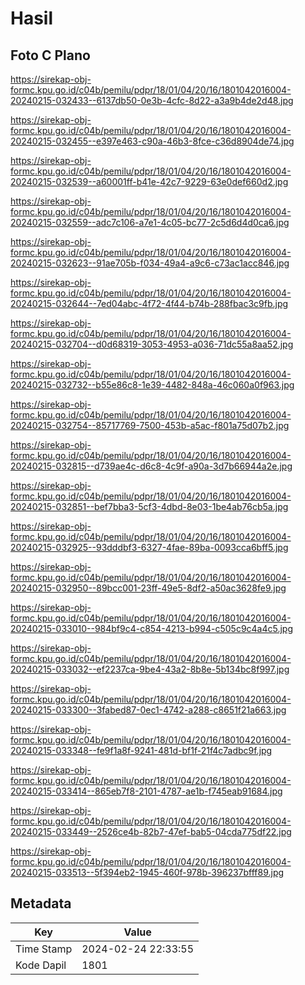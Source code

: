 # Hasil

## Foto C Plano

https://sirekap-obj-formc.kpu.go.id/c04b/pemilu/pdpr/18/01/04/20/16/1801042016004-20240215-032433--6137db50-0e3b-4cfc-8d22-a3a9b4de2d48.jpg

https://sirekap-obj-formc.kpu.go.id/c04b/pemilu/pdpr/18/01/04/20/16/1801042016004-20240215-032455--e397e463-c90a-46b3-8fce-c36d8904de74.jpg

https://sirekap-obj-formc.kpu.go.id/c04b/pemilu/pdpr/18/01/04/20/16/1801042016004-20240215-032539--a60001ff-b41e-42c7-9229-63e0def660d2.jpg

https://sirekap-obj-formc.kpu.go.id/c04b/pemilu/pdpr/18/01/04/20/16/1801042016004-20240215-032559--adc7c106-a7e1-4c05-bc77-2c5d6d4d0ca6.jpg

https://sirekap-obj-formc.kpu.go.id/c04b/pemilu/pdpr/18/01/04/20/16/1801042016004-20240215-032623--91ae705b-f034-49a4-a9c6-c73ac1acc846.jpg

https://sirekap-obj-formc.kpu.go.id/c04b/pemilu/pdpr/18/01/04/20/16/1801042016004-20240215-032644--7ed04abc-4f72-4f44-b74b-288fbac3c9fb.jpg

https://sirekap-obj-formc.kpu.go.id/c04b/pemilu/pdpr/18/01/04/20/16/1801042016004-20240215-032704--d0d68319-3053-4953-a036-71dc55a8aa52.jpg

https://sirekap-obj-formc.kpu.go.id/c04b/pemilu/pdpr/18/01/04/20/16/1801042016004-20240215-032732--b55e86c8-1e39-4482-848a-46c060a0f963.jpg

https://sirekap-obj-formc.kpu.go.id/c04b/pemilu/pdpr/18/01/04/20/16/1801042016004-20240215-032754--85717769-7500-453b-a5ac-f801a75d07b2.jpg

https://sirekap-obj-formc.kpu.go.id/c04b/pemilu/pdpr/18/01/04/20/16/1801042016004-20240215-032815--d739ae4c-d6c8-4c9f-a90a-3d7b66944a2e.jpg

https://sirekap-obj-formc.kpu.go.id/c04b/pemilu/pdpr/18/01/04/20/16/1801042016004-20240215-032851--bef7bba3-5cf3-4dbd-8e03-1be4ab76cb5a.jpg

https://sirekap-obj-formc.kpu.go.id/c04b/pemilu/pdpr/18/01/04/20/16/1801042016004-20240215-032925--93dddbf3-6327-4fae-89ba-0093cca6bff5.jpg

https://sirekap-obj-formc.kpu.go.id/c04b/pemilu/pdpr/18/01/04/20/16/1801042016004-20240215-032950--89bcc001-23ff-49e5-8df2-a50ac3628fe9.jpg

https://sirekap-obj-formc.kpu.go.id/c04b/pemilu/pdpr/18/01/04/20/16/1801042016004-20240215-033010--984bf9c4-c854-4213-b994-c505c9c4a4c5.jpg

https://sirekap-obj-formc.kpu.go.id/c04b/pemilu/pdpr/18/01/04/20/16/1801042016004-20240215-033032--ef2237ca-9be4-43a2-8b8e-5b134bc8f997.jpg

https://sirekap-obj-formc.kpu.go.id/c04b/pemilu/pdpr/18/01/04/20/16/1801042016004-20240215-033300--3fabed87-0ec1-4742-a288-c8651f21a663.jpg

https://sirekap-obj-formc.kpu.go.id/c04b/pemilu/pdpr/18/01/04/20/16/1801042016004-20240215-033348--fe9f1a8f-9241-481d-bf1f-21f4c7adbc9f.jpg

https://sirekap-obj-formc.kpu.go.id/c04b/pemilu/pdpr/18/01/04/20/16/1801042016004-20240215-033414--865eb7f8-2101-4787-ae1b-f745eab91684.jpg

https://sirekap-obj-formc.kpu.go.id/c04b/pemilu/pdpr/18/01/04/20/16/1801042016004-20240215-033449--2526ce4b-82b7-47ef-bab5-04cda775df22.jpg

https://sirekap-obj-formc.kpu.go.id/c04b/pemilu/pdpr/18/01/04/20/16/1801042016004-20240215-033513--5f394eb2-1945-460f-978b-396237bfff89.jpg


## Metadata

| Key        | Value               |
| ---------- | ------------------- |
| Time Stamp | 2024-02-24 22:33:55 |
| Kode Dapil | 1801                |



